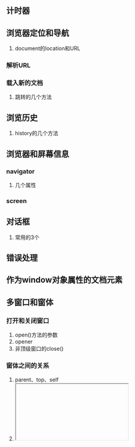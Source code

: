 ## 计时器
## 浏览器定位和导航
1. document的location和URL
### 解析URL
### 载入新的文档
1. 跳转的几个方法
## 浏览历史
1. history的几个方法
## 浏览器和屏幕信息
### navigator
1. 几个属性
### screen
## 对话框
1. 常用的3个
## 错误处理
## 作为window对象属性的文档元素
## 多窗口和窗体
### 打开和关闭窗口
1. open()方法的参数
2. opener
3. 非顶级窗口的close()
### 窗体之间的关系
1. parent、top、self
2. <iframe>的contentWindow和contentWindow的frameElement
3. frames
### 交互窗口中的JavaScript